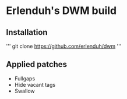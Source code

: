 # Erlenduh's DWM build
## Installation
'''
git clone https://github.com/erlenduh/dwm
'''
## Applied patches
- Fullgaps
- Hide vacant tags
- Swallow
